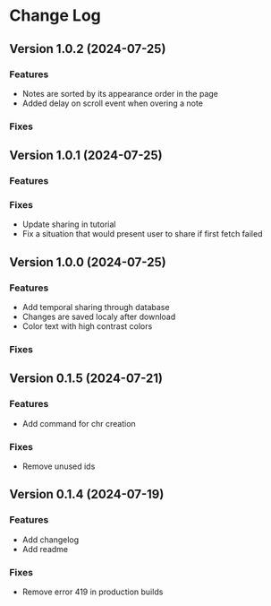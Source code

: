 # Change Log

## Version 1.0.2 (2024-07-25)

### Features

- Notes are sorted by its appearance order in the page
- Added delay on scroll event when overing a note

### Fixes

## Version 1.0.1 (2024-07-25)

### Features

### Fixes

- Update sharing in tutorial
- Fix a situation that would present user to share if first fetch failed

## Version 1.0.0 (2024-07-25)

### Features

- Add temporal sharing through database
- Changes are saved localy after download
- Color text with high contrast colors

### Fixes

## Version 0.1.5 (2024-07-21)

### Features

- Add command for chr creation

### Fixes

- Remove unused ids

## Version 0.1.4 (2024-07-19)

### Features

- Add changelog
- Add readme

### Fixes

- Remove error 419 in production builds
